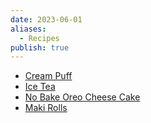 ```yaml
---
date: 2023-06-01
aliases:
  - Recipes
publish: true
---
```

- [Cream Puff](./Cream%20Puff.md)
- [Ice Tea](./Ice%20Tea%20Recipe.md)
- [No Bake Oreo Cheese Cake](./No%20Bake%20Oreo%20Cheese%20Cake.md)
- [Maki Rolls](./Maki%20Rolls.md)